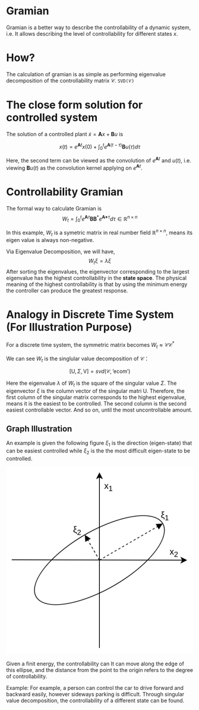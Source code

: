 # Gramian
Gramian is a better way to describe the controllability of a dynamic system, i.e. It allows describing the level of controllability for different states $x$. 

# How?
The calculation of gramian is as simple as performing eigenvalue decomposition of the controllability matrix $\mathcal{C}$. 
<code>SVD($\mathcal{C}$)</code>

# The close form solution for controlled system
The solution of a controlled plant $\dot{x} = \mathbf{A}x+\mathbf{B}u$ is 

$$x(t) = e^{\mathbf{A}t}x(0) + \int^t_0{e^{\mathbf{A}(t - \tau)}\mathbf{B}u(\tau)}d \tau$$

Here, the second term can be viewed as the convolution of $e^{\mathbf{A}t}$ and $u(t)$, i.e. viewing $\mathbf{B}u(t)$ as the convolution kernel applying on $e^{\mathbf{A}t}$.

# Controllability Gramian

The formal way to calculate Gramian is 
$$W_t = \int^t_0{e^{\mathbf{A}\tau}\mathbf{B}\mathbf{B}^*e^{\mathbf{A*}\tau}}d\tau \in \mathbb{R}^{n \times n}$$

In this example, $W_t$ is a symetric matrix in real number field $\mathbb{R}^{n\times n}$, means its eigen value is always non-negative. 

Via Eigenvalue Decomposition, we will have, 
$$W_t \xi = \lambda \xi$$
After sorting the eigenvalues, the eigenvector corresponding to the largest eigenvalue has the highest controllability in the **state space**. The physical meaning of the highest controllability is that by using the minimum energy the controller can produce the greatest response.

# Analogy in Discrete Time System (For Illustration Purpose)


For a discrete time system, the symmetric matrix becomes $W_t \approx \mathcal{C}\mathcal{C}^*$

We can see $W_t$ is the singlular value decomposition of $\mathcal{C}$：

$$[\text{U}, \Sigma, \text{V}] = svd(\mathcal{C}, \text{'ecom'})$$

Here the eigenvalue $\lambda$ of $W_t$ is the square of the singular value $\Sigma$. The eigenvector $\xi$ is the column vector of the singular matri $\text{U}$. Therefore, the first column of the singular matrix corresponds to the highest eigenvalue, means it is the easiest to be controlled. The second column is the second easiest controllable vector. And so on, until the most uncontrollable amount.

## Graph Illustration

An example is given the following figure $\xi_1$ is the direction (eigen-state) that can be easiest controlled while $\xi_2$ is the the most difficult eigen-state to be controlled.

![](./Steven-Brunton-L4-Image/ellipsoid.png)

Given a finit energy, the controllability can It can move along the edge of this ellipse, and the distance from the point to the origin refers to the degree of controllability.

Example: For example, a person can control the car to drive forward and backward easily, however sideways parking is difficult. Through singular value decomposition, the controllability of a different state can be found.

